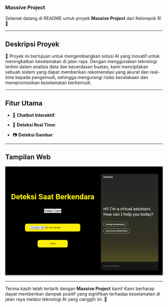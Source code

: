 ### Massive Project

Selamat datang di README untuk proyek **Massive Project** dari Kelompok 8! 🚀

---

## Deskripsi Proyek

🎯 Proyek ini bertujuan untuk mengembangkan solusi AI yang inovatif untuk meningkatkan keselamatan di jalan raya. Dengan menggunakan teknologi terkini dalam analisis data dan kecerdasan buatan, kami menciptakan sebuah sistem yang dapat memberikan rekomendasi yang akurat dan real-time kepada pengemudi, sehingga mengurangi risiko kecelakaan dan mempromosikan keselamatan berkemudi.

---

## Fitur Utama

- 💬 **Chatbot Interaktif**:
  
- 🤖  **Deteksi Real Time**: 

- 📷 **Deteksi Gambar**: 

---

## Tampilan Web

![Screenshot Tampilan Web](https://github.com/w3k3r3/AI-for-Road-Safety/blob/main/output/chatbot.png)

---

Terima kasih telah tertarik dengan **Massive Project** kami! Kami berharap dapat memberikan dampak positif yang signifikan terhadap keselamatan di jalan raya melalui teknologi AI yang canggih ini. 🚗
